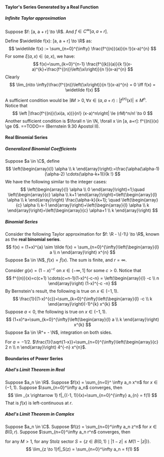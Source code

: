 #### Taylor's Series Generated by a Real Function

##### Infinite Taylor approximation

Suppose $f: [a, a + r] \to \R$. And $f \in C^\infty[a, a + r]$.

Define $\widetilde f(x): [a, a + r] \to \R$ as:
$$
\widetilde f(x) := \sum_{n=0}^{\infty} \frac{f^{(n)}(a)}{n !}(x-a)^{n}
$$
For some $\xi(a, x) \in (a, x)$, we have:
$$
f(x)=\sum_{k=0}^{n-1} \frac{f^{(k)}(a)}{k !}(x-a)^{k}+\frac{f^{(n)}\left(\xi\right)}{n !}(x-a)^{n}
$$
Clearly
$$
\lim_{n\to \infty}\frac{f^{(n)}\left(\xi\right)}{n !}(x-a)^{n} = 0 \iff f(x) = \widetilde f(x)
$$


A sufficient condition would be $\exists M > 0, \forall x \in (a, a+r):|f^{(n)}(x)| \le M^n$. Notice that
$$
\left |\frac{f^{(n)}(\xi(a, x))}{n!} (x-a)^n\right| \le (rM)^n/n! \to 0
$$
Another sufficient condition is $\forall n \in \N, \forall x \in [a, a+r]: f^{(n)}(x) \ge 0$. ==TODO== (Bernstein 9.30 Apostol II).

#### Real Binomial Series

##### Generalized Binomial Coefficients

 Suppose $a \in \C$, define
$$
\left(\begin{array}{l}
\alpha \\
k
\end{array}\right):=\frac{\alpha(\alpha-1)(\alpha-2) \cdots(\alpha-k+1)}{k !}
$$
We have the following similar to the integer cases:
$$
\left(\begin{array}{l}
\alpha \\
0
\end{array}\right)=1;\quad
\left(\begin{array}{c}
\alpha \\
k+1
\end{array}\right)=\left(\begin{array}{l}
\alpha \\
k
\end{array}\right) \frac{\alpha-k}{k+1}; \quad \left(\begin{array}{c}
\alpha \\
k-1
\end{array}\right)+\left(\begin{array}{l}
\alpha \\
k
\end{array}\right)=\left(\begin{array}{c}
\alpha+1 \\
k
\end{array}\right)
$$
##### Binomial Series

 Consider the following Taylor approximation for $f: \R - \{-1\} \to \R$, known as the **real binomial series**.
$$
f(x) = (1+x)^{a} \sim  \tilde f(x) = \sum_{n=0}^{\infty}\left(\begin{array}{l}
a \\
n
\end{array}\right) x^{n}
$$
Suppose $a \in \N$, $f(x) = \tilde f(x)$. The sum is finite, and $r = \infty$.

Consider $g(x) = (1 - x)^{-c}$  on $x \in (-\infty, 1]$ for some $c > 0$. Notice that
$$
f^{(n)}(x)=c(c+1) \cdots(c+n-1)(1-x)^{-c-n} = \left(\begin{array}{l}
-c \\
n
\end{array}\right) (1-x)^{-c -n}
$$
By Bernstein's result, the following is true on $x\in(-1, 1)$.
$$
\frac{1}{(1-x)^{c}}=\sum_{k=0}^{\infty}\left(\begin{array}{l}
-c \\
k
\end{array}\right)(-1)^{k} x^{k}
$$
Suppose $a < 0$, the following is true on $x \in (-1, 1)$.
$$
(1+x)^a=\sum_{k=0}^{\infty}\left(\begin{array}{l}
a \\
k
\end{array}\right) x^{k}
$$
Suppose $a \in \R^+ - \N$, integration on both sides.

For $a = -1 / 2$. $\frac{1}{\sqrt{1-x}}=\sum_{n=0}^{\infty}\left(\begin{array}{c}
2 n \\
n
\end{array}\right) 4^{-n} x^{n}$.

#### Boundaries of Power Series

##### Abel's Limit Theorem in Real

 Suppose $a_n \in \R$. Suppose $f(x) = \sum_{n=0}^ \infty a_n x^n$ for $x \in (-1, 1)$. Suppose $\sum_{n=0}^\infty a_n$ converges, then
$$
\lim _{x \rightarrow 1} f|_{(-1, 1)}(x)=\sum_{n=0}^{\infty} a_{n} = f(1)
$$
That is $f(x)$ is left-continuous at $r$.

##### Abel's Limit Theorem in Complex

Suppose $a_n \in \C$. Suppose $f(z) = \sum_{n=0}^\infty a_n z^n$ for $x\in B(0, r)$. Suppose $\sum_{n=0}^\infty a_n r^n$ converges, then

for any $M > 1$, for any Stolz sector $S=\{z \in B(0, 1) \mid |1-z| \leq M(1-|z|) \}$.
$$
\lim_{z \to 1}f|_S(z) = \sum_{n=0}^\infty a_n = f(1)
$$
